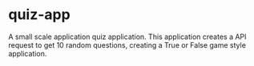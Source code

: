 # quiz-app
A small scale application quiz application.
This application creates a API request to get 10 random questions, creating a True or False game style application.
